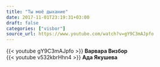```yaml
---
title: "Ты моё дыхание"
date: 2017-11-01T23:19:31+03:00
draft: false
categories: ["visbor"]
source_url: https://www.youtube.com/watch?v=gY9C3mAJpfo
---
```

<div class="row">
  <div class="col-sm-6">
    {{< youtube gY9C3mAJpfo >}}
    <strong>Варвара Визбор</strong>
  </div>
  <div class="col-sm-6">
    {{< youtube v532kbrHhn4 >}}
    <strong>Ада Якушева</strong>
  </div>
</div>
<!--more-->
